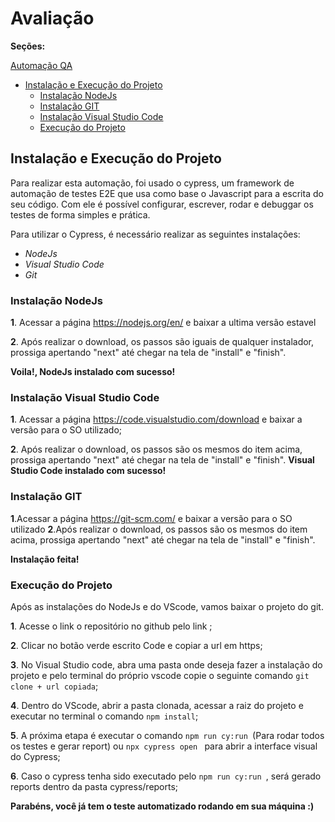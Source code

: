 # Avaliação

**Seções:**

 [Automação QA](#automação-qa)
  - [Instalação e Execução do Projeto](#instalação-e-execução-do-projeto)
    - [Instalação NodeJs](#instalação-nodejs)
    - [Instalação GIT](#instalação-GIT)
    - [Instalação Visual Studio Code](#instalação-visual-studio-code)
    - [Execução do Projeto](#execução-do-projeto)   
   

## Instalação e Execução do Projeto
Para realizar esta automação, foi usado o cypress, um framework de automação de testes E2E que usa como base o Javascript para a escrita do seu código. Com ele é possível configurar, escrever, rodar e debuggar os testes de forma simples e prática.

Para utilizar o Cypress, é necessário realizar as seguintes instalações:

- _NodeJs_
- _Visual Studio Code_
- _Git_

### Instalação NodeJs

**1**. Acessar a página <https://nodejs.org/en/> e baixar a ultima versão estavel

**2**. Após realizar o download, os passos são iguais de qualquer instalador, prossiga apertando "next" até chegar na tela de "install" e "finish".

**Voila!, NodeJs instalado com sucesso!**

### Instalação Visual Studio Code

**1**. Acessar a página https://code.visualstudio.com/download e baixar a versão para o SO utilizado;

**2**. Após realizar o download, os passos são os mesmos do item acima, prossiga apertando "next" até chegar na tela de "install" e "finish".
**Visual Studio Code instalado com sucesso!**

### Instalação GIT
**1**.Acessar a página https://git-scm.com/ e baixar a versão para o SO utilizado
**2**.Após realizar o download, os passos são os mesmos do item acima, prossiga apertando "next" até chegar na tela de "install" e "finish".

**Instalação feita!**

### Execução do Projeto

Após as instalações do NodeJs e do VScode, vamos baixar o projeto do git.

**1**. Acesse o link o repositório no github pelo link ;

**2**. Clicar no botão verde escrito Code e copiar a url em https;

**3**. No Visual Studio code, abra uma pasta onde deseja fazer a instalação do projeto e pelo terminal do próprio vscode copie o seguinte comando ```git clone + url copiada```;

**4**. Dentro do VScode, abrir a pasta clonada, acessar a raiz do projeto e executar no terminal o comando ```npm install```;

**5**. A próxima etapa é executar o comando ```npm run cy:run ```(Para rodar todos os testes e gerar report) ou ```npx cypress open ```  para abrir a interface visual do Cypress;

**6**. Caso o cypress tenha sido executado pelo ```npm run cy:run ```, será gerado reports dentro da pasta cypress/reports;

**Parabéns, você já tem o teste automatizado rodando em sua máquina :)** 

